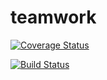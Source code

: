 # teamwork

[![Coverage Status](https://coveralls.io/repos/github/edexy/teamwork/badge.svg?branch=master)](https://coveralls.io/github/edexy/teamwork?branch=master)

[![Build Status](https://travis-ci.com/edexy/teamwork.svg?branch=master)](https://travis-ci.com/edexy/teamwork)
